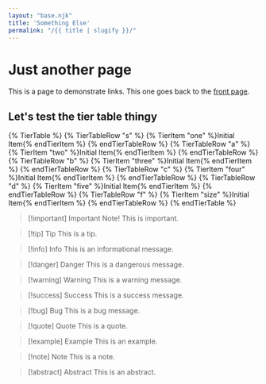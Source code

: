 ```yaml
---
layout: "base.njk"
title: 'Something Else'
permalink: "/{{ title | slugify }}/"
---
```


# Just another page
This is a page to demonstrate links. This one goes back to the [front page](/).

## Let's test the tier table thingy

{% TierTable %}
{% TierTableRow "s" %} {% TierItem "one" %}Initial Item{% endTierItem %} {% endTierTableRow %}
{% TierTableRow "a" %} {% TierItem "two" %}Initial Item{% endTierItem %} {% endTierTableRow %}
{% TierTableRow "b" %} {% TierItem "three" %}Initial Item{% endTierItem %} {% endTierTableRow %}
{% TierTableRow "c" %} {% TierItem "four" %}Initial Item{% endTierItem %} {% endTierTableRow %}
{% TierTableRow "d" %} {% TierItem "five" %}Initial Item{% endTierItem %} {% endTierTableRow %}
{% TierTableRow "f" %} {% TierItem "size" %}Initial Item{% endTierItem %} {% endTierTableRow %}
{% endTierTable %}

> [!important] Important Note!
> This is important.

> [!tip] Tip
> This is a tip.

> [!info] Info
> This is an informational message.

> [!danger] Danger
> This is a dangerous message.

> [!warning] Warning
> This is a warning message.

> [!success] Success
> This is a success message.

> [!bug] Bug
> This is a bug message.

> [!quote] Quote
> This is a quote.

> [!example] Example
> This is an example.

> [!note] Note
> This is a note.

> [!abstract] Abstract
> This is an abstract.